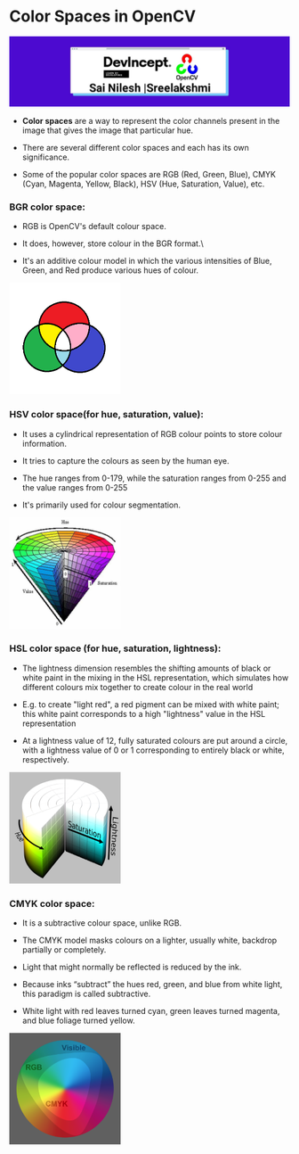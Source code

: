 # Color Spaces in OpenCV

![cover](https://github.com/sreelakshmig009/Intern-Work/blob/color_spaces/int-cv-2/Color%20Mappings%20In%20Open%20CV/Images/Cover.jpeg)


* <b>Color spaces</b> are a way to represent the color channels present in the image that gives the image that particular hue. 
 
* There are several different color spaces and each has its own significance.

* Some of the popular color spaces are RGB (Red, Green, Blue), CMYK (Cyan, Magenta, Yellow, Black), HSV (Hue, Saturation, Value), etc.

### BGR color space:

* RGB is OpenCV's default colour space.

* It does, however, store colour in the BGR format.\

* It's an additive colour model in which the various intensities of Blue, Green, and Red produce various hues of colour.

<img src = "https://github.com/sreelakshmig009/Intern-Work/blob/color_spaces/int-cv-2/Color%20Mappings%20In%20Open%20CV/Images/bgr.png" width="200" height="200">

### HSV color space(for hue, saturation, value):

* It uses a cylindrical representation of RGB colour points to store colour information.

* It tries to capture the colours as seen by the human eye.

* The hue ranges from 0-179, while the saturation ranges from 0-255 and the value ranges from 0-255

*  It's primarily used for colour segmentation.

<img src = "https://github.com/sreelakshmig009/Intern-Work/blob/color_spaces/int-cv-2/Color%20Mappings%20In%20Open%20CV/Images/hsv.jpg" width="200" height="200">

### HSL color space (for hue, saturation, lightness):

* The lightness dimension resembles the shifting amounts of black or white paint in the mixing in the HSL representation, which simulates how different colours mix together to create colour in the real world

* E.g. to create "light red", a red pigment can be mixed with white paint; this white paint corresponds to a high "lightness" value in the HSL representation

* At a lightness value of 12, fully saturated colours are put around a circle, with a lightness value of 0 or 1 corresponding to entirely black or white, respectively.

<img src = "https://github.com/sreelakshmig009/Intern-Work/blob/color_spaces/int-cv-2/Color%20Mappings%20In%20Open%20CV/Images/hsl.png" width="200" height="200">

### CMYK color space: 

* It is a subtractive colour space, unlike RGB.

* The CMYK model masks colours on a lighter, usually white, backdrop partially or completely. 

* Light that might normally be reflected is reduced by the ink.

* Because inks “subtract” the hues red, green, and blue from white light, this paradigm is called subtractive.

* White light with red leaves turned cyan, green leaves turned magenta, and blue foliage turned yellow.

<img src = "https://github.com/sreelakshmig009/Intern-Work/blob/color_spaces/int-cv-2/Color%20Mappings%20In%20Open%20CV/Images/cmyk.png" width="200" height="200">
